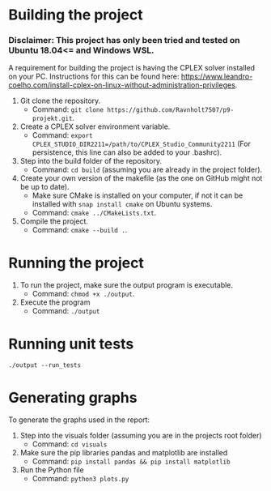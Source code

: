 # Building the project
### Disclaimer: This project has only been tried and tested on Ubuntu 18.04<= and Windows WSL.
A requirement for building the project is having the CPLEX solver installed on your PC. Instructions for this can be found here: https://www.leandro-coelho.com/install-cplex-on-linux-without-administration-privileges.

1. Git clone the repository.
    - Command: ```git clone https://github.com/Ravnholt7507/p9-projekt.git```.
2. Create a CPLEX solver environment variable.
    - Command: ```export CPLEX_STUDIO_DIR2211=/path/to/CPLEX_Studio_Community2211``` (For persistence, this line can also be added to your .bashrc).
3. Step into the build folder of the repository.
    - Command: ```cd build``` (assuming you are already in the project folder).
4. Create your own version of the makefile (as the one on GitHub might not be up to date).
    - Make sure CMake is installed on your computer, if not it can be installed with ```snap install cmake``` on Ubuntu systems.
    - Command: ```cmake ../CMakeLists.txt```.
5. Compile the project. 
    - Command: ```cmake --build .```.

# Running the project
1. To run the project, make sure the output program is executable.
    - Command: ```chmod +x ./output```.
2. Execute the program
    - Command: ```./output```

# Running unit tests
```./output --run_tests``` 

# Generating graphs
To generate the graphs used in the report:
1. Step into the visuals folder (assuming you are in the projects root folder)
    - Command: ```cd visuals``` 
2. Make sure the pip libraries pandas and matplotlib are installed
    - Command: ```pip install pandas && pip install matplotlib```
3. Run the Python file
    - Command: ```python3 plots.py```
